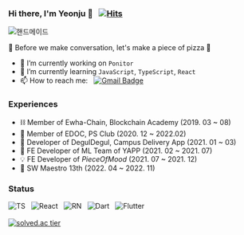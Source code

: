 
### Hi there, I'm Yeonju 👋 &nbsp; [![Hits](https://hits.seeyoufarm.com/api/count/incr/badge.svg?url=https%3A%2F%2Fgithub.com%2FYeonjuSeo&count_bg=%2379C83D&title_bg=%23555555&icon=&icon_color=%23E7E7E7&title=hits&edge_flat=false)](https://hits.seeyoufarm.com)

![핸드메이드](https://user-images.githubusercontent.com/56028436/108595681-8362b300-73c4-11eb-8fcf-476977a2d3ba.JPG)

🍕 Before we make conversation, let's make a piece of pizza 🍕

- 🔭 I’m currently working on `Ponitor`
- 🌱 I’m currently learning `JavaScript`, `TypeScript`, `React`
- 📫 How to reach me: &nbsp; [![Gmail Badge](https://img.shields.io/badge/Gmail-d14836?style=flat-square&logo=Gmail&logoColor=white&link=mailto:tjduswn1219@gmail.com)](mailto:tjduswn1219@gmail.com)

### Experiences
- ⛓ Member of Ewha-Chain, Blockchain Academy (2019. 03 ~ 08)
- 🔗 Member of EDOC, PS Club (2020. 12 ~ 2022.02) 
- 🛴 Developer of DegulDegul, Campus Delivery App (2021. 01 ~ 03)
- 📝 FE Developer of ML Team of YAPP (2021. 02 ~ 2021. 07)
- 💡 FE Developer of _PieceOfMood_ (2021. 07 ~ 2021. 12)
- 🧃 SW Maestro 13th (2022. 04 ~ 2022. 11)

### Status
![[TS](https://img.shields.io/badge/Language-TypeScript-informational)](https://img.shields.io/badge/-Typescript-green) &nbsp; ![[React](https://img.shields.io/badge/FrameWork-React-9cf)](https://img.shields.io/badge/-React-blueviolet) &nbsp; ![[RN](https://img.shields.io/badge/FrameWork-React%20Native-blueviolet)](https://img.shields.io/badge/-React%20Native-orange) &nbsp; ![[Dart](https://img.shields.io/badge/-Dart-blue)](https://img.shields.io/badge/-Dart-blue) &nbsp; ![[Flutter](https://img.shields.io/badge/-Flutter-9cf)](https://img.shields.io/badge/-Flutter-9cf) </br></br>
[![solved.ac tier](http://mazassumnida.wtf/api/generate_badge?boj=kados22)](https://solved.ac/kados22)<br/>
